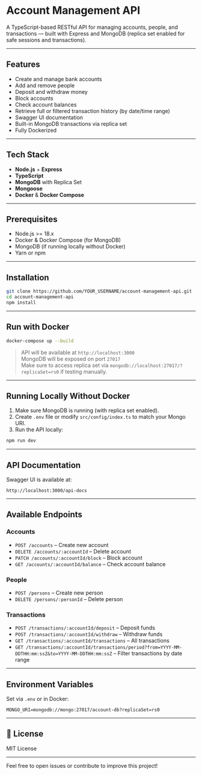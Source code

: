 # Account Management API

A TypeScript-based RESTful API for managing accounts, people, and transactions — built with Express and MongoDB (replica set enabled for safe sessions and transactions).

---

## Features

- Create and manage bank accounts
- Add and remove people
- Deposit and withdraw money
- Block accounts
- Check account balances
- Retrieve full or filtered transaction history (by date/time range)
- Swagger UI documentation
- Built-in MongoDB transactions via replica set
- Fully Dockerized

---

## Tech Stack

- **Node.js** + **Express**
- **TypeScript**
- **MongoDB** with Replica Set
- **Mongoose**
- **Docker** & **Docker Compose**

---

## Prerequisites

- Node.js >= 18.x
- Docker & Docker Compose (for MongoDB)
- MongoDB (if running locally without Docker)
- Yarn or npm

---

## Installation

```bash
git clone https://github.com/YOUR_USERNAME/account-management-api.git
cd account-management-api
npm install
```

---

## Run with Docker

```bash
docker-compose up --build
```

> API will be available at `http://localhost:3000`  
> MongoDB will be exposed on port `27017`  
> Make sure to access replica set via `mongodb://localhost:27017/?replicaSet=rs0` if testing manually.

---

## Running Locally Without Docker

1. Make sure MongoDB is running (with replica set enabled).
2. Create `.env` file or modify `src/config/index.ts` to match your Mongo URI.
3. Run the API locally:

```bash
npm run dev
```

---

## API Documentation

Swagger UI is available at:

```
http://localhost:3000/api-docs
```

---

## Available Endpoints

### Accounts
- `POST /accounts` – Create new account  
- `DELETE /accounts/:accountId` – Delete account  
- `PATCH /accounts/:accountId/block` – Block account  
- `GET /accounts/:accountId/balance` – Check account balance  

### People
- `POST /persons` – Create new person  
- `DELETE /persons/:personId` – Delete person  

### Transactions
- `POST /transactions/:accountId/deposit` – Deposit funds  
- `POST /transactions/:accountId/withdraw` – Withdraw funds  
- `GET /transactions/:accountId/transactions` – All transactions  
- `GET /transactions/:accountId/transactions/period?from=YYYY-MM-DDTHH:mm:ssZ&to=YYYY-MM-DDTHH:mm:ssZ` – Filter transactions by date range  

---

## Environment Variables

Set via `.env` or in Docker:

```env
MONGO_URI=mongodb://mongo:27017/account-db?replicaSet=rs0
```

---

## 📄 License

MIT License

---

Feel free to open issues or contribute to improve this project!

